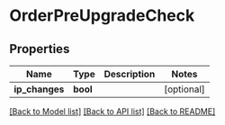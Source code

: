 # OrderPreUpgradeCheck

## Properties
Name | Type | Description | Notes
------------ | ------------- | ------------- | -------------
**ip_changes** | **bool** |  | [optional] 

[[Back to Model list]](../../README.md#documentation-for-models) [[Back to API list]](../../README.md#documentation-for-api-endpoints) [[Back to README]](../../README.md)

